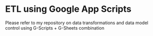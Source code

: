 # ETL using Google App Scripts
Please refer to my repository on data transformations and data model control using G-Scripts + G-Sheets combination

